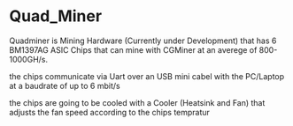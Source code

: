 # Quad_Miner
Quadminer is Mining Hardware (Currently under Development) that has 6 BM1397AG ASIC Chips that can mine with CGMiner at an averege of 800-1000GH/s.

the chips communicate via Uart over an USB mini cabel with the PC/Laptop at a baudrate of up to 6 mbit/s

the chips are going to be cooled with a Cooler (Heatsink and Fan) that adjusts the fan speed according to the chips tempratur
